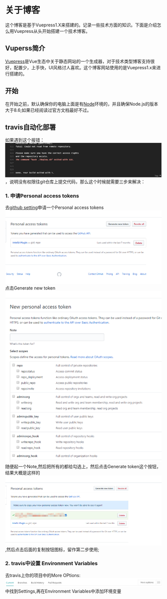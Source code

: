 # 关于博客

这个博客是基于Vuepress1.X来搭建的。记录一些技术方面的知识。下面是介绍怎么用Vuepress从头开始搭建一个技术博客。

## Vuperss简介

[Vuepress](https://v1.vuepress.vuejs.org/zh/)是Vue生态中关于静态网站的一个生成器，对于技术类型博客支持很好，配置少，上手快，UI风格讨人喜欢。这个博客网站使用的是Vuepress1.x来进行搭建的。

## 开始

在开始之前，默认确保你的电脑上面是有[Node](https://nodejs.org/zh-cn/)环境的，并且确保Node.js的版本大于8.6;如果已经阅读过官方文档最好不过。

## travis自动化部署

如果遇到这个报错：![报错](./image/no-git-access.png)，说明没有权限往git仓库上提交代码，那么这个时候就需要三步来解决：

### 1. 申请Personal access tokens

去[github setting](https://github.com/settings/tokens)申请一个Personal access tokens
![token](./image/personal-access-tokens.png)
点击Generate new token
![new_token](./image/new-personal.png)
随便起一个Note,然后把所有的都给勾选上，然后点击Generate token这个按钮，结果大概是这样的
![copy](./image/copy.png),然后点击后面的复制按钮图标，留作第二步使用;

### 2. travis中设置 Environment Variables

 去travis上你的项目中的More OPtions:
 ![OPtions](./image/more-option.png)
 中找到Settings,再在Environment Variables中添加环境变量
